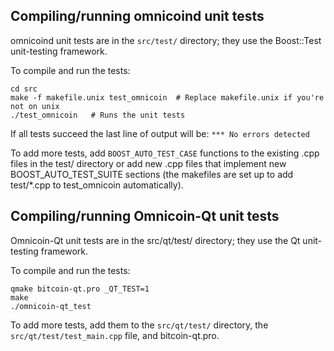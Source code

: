 Compiling/running omnicoind unit tests
------------------------------------

omnicoind unit tests are in the `src/test/` directory; they
use the Boost::Test unit-testing framework.

To compile and run the tests:

	cd src
	make -f makefile.unix test_omnicoin  # Replace makefile.unix if you're not on unix
	./test_omnicoin   # Runs the unit tests

If all tests succeed the last line of output will be:
`*** No errors detected`

To add more tests, add `BOOST_AUTO_TEST_CASE` functions to the existing
.cpp files in the test/ directory or add new .cpp files that
implement new BOOST_AUTO_TEST_SUITE sections (the makefiles are
set up to add test/*.cpp to test_omnicoin automatically).


Compiling/running Omnicoin-Qt unit tests
---------------------------------------

Omnicoin-Qt unit tests are in the src/qt/test/ directory; they
use the Qt unit-testing framework.

To compile and run the tests:

	qmake bitcoin-qt.pro _QT_TEST=1
	make
	./omnicoin-qt_test

To add more tests, add them to the `src/qt/test/` directory,
the `src/qt/test/test_main.cpp` file, and bitcoin-qt.pro.
